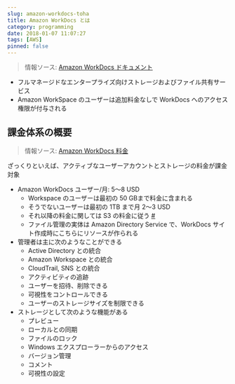 ```yaml
---
slug: amazon-workdocs-toha
title: Amazon WorkDocs とは
category: programming
date: 2018-01-07 11:07:27
tags: [AWS]
pinned: false
---
```


> 情報ソース: [Amazon WorkDocs ドキュメント](https://aws.amazon.com/jp/documentation/workdocs/)

- フルマネージドなエンタープライズ向けストレージおよびファイル共有サービス
- Amazon WorkSpace のユーザーは追加料金なしで WorkDocs へのアクセス権限が付与される

## 課金体系の概要

> 情報ソース: [Amazon WorkDocs 料金](https://aws.amazon.com/jp/workdocs/pricing/)

ざっくりといえば、アクティブなユーザーアカウントとストレージの料金が課金対象

- Amazon WorkDocs ユーザー/月: 5〜8 USD
  - Workspace のユーザーは最初の 50 GBまで料金に含まれる
  - そうでないユーザーは最初の 1TB まで月 2〜3 USD
  - それ以降の料金に関しては S3 の料金に従う [#](https://aws.amazon.com/jp/s3/pricing/#Storage_Pricing)
  - ファイル管理の実体は Amazon Directory Service で、WorkDocs サイト作成時にこちらにリソースが作られる
- 管理者は主に次のようなことができる
  - Active Directory との統合
  - Amazon Workspace との統合
  - CloudTrail, SNS との統合
  - アクティビティの追跡
  - ユーザーを招待、削除できる
  - 可視性をコントロールできる
  - ユーザーのストレージサイズを制限できる
- ストレージとして次のような機能がある
  - プレビュー
  - ローカルとの同期
  - ファイルのロック
  - Windows エクスプローラーからのアクセス
  - バージョン管理
  - コメント
  - 可視性の設定
